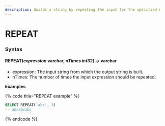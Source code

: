```yaml
---
description: Builds a string by repeating the input for the specified number of times
---
```


# REPEAT

### Syntax <a href="#syntax" id="syntax"></a>

#### REPEAT(_expression_ varchar, _nTimes_ int32) → varchar <a href="#repeatexpression-varchar-ntimes-int32--varchar" id="repeatexpression-varchar-ntimes-int32--varchar"></a>

* expression: The input string from which the output string is built.
* nTimes: The number of times the input expression should be repeated.

**Examples**

{% code title="REPEAT example" %}
```sql
SELECT REPEAT('abc', 3)
-- abcabcabc
```
{% endcode %}
